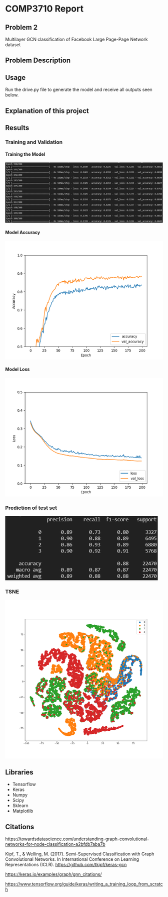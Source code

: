 # COMP3710 Report
## Problem 2
Multilayer GCN classification of Facebook Large Page-Page Network dataset

## Problem Description


## Usage
Run the drive.py file to generate the model and receive all outputs seen below.

## Explanation of this project

## Results
### Training and Validation
#### Training the Model
![Training](https://raw.githubusercontent.com/Sinquios/PatternFlow/topic-recognition/recognition/s44349682%202-GCN/Training.png)
#### Model Accuracy
![Accuracy](https://raw.githubusercontent.com/Sinquios/PatternFlow/topic-recognition/recognition/s44349682%202-GCN/Accuracy.png)
#### Model Loss
![Loss](https://raw.githubusercontent.com/Sinquios/PatternFlow/topic-recognition/recognition/s44349682%202-GCN/Loss.png)
### Prediction of test set
![Testing](https://raw.githubusercontent.com/Sinquios/PatternFlow/topic-recognition/recognition/s44349682%202-GCN/Testing.png)
### TSNE
![TSNE](https://raw.githubusercontent.com/Sinquios/PatternFlow/topic-recognition/recognition/s44349682%202-GCN/TSNE.png)

## Libraries
- Tensorflow
- Keras
- Numpy
- Scipy
- Sklearn
- Matplotlib

## Citations
https://towardsdatascience.com/understanding-graph-convolutional-networks-for-node-classification-a2bfdb7aba7b

Kipf, T., & Welling, M. (2017). Semi-Supervised Classification with Graph Convolutional Networks. In International Conference on Learning Representations (ICLR).
https://github.com/tkipf/keras-gcn

https://keras.io/examples/graph/gnn_citations/

https://www.tensorflow.org/guide/keras/writing_a_training_loop_from_scratch 
